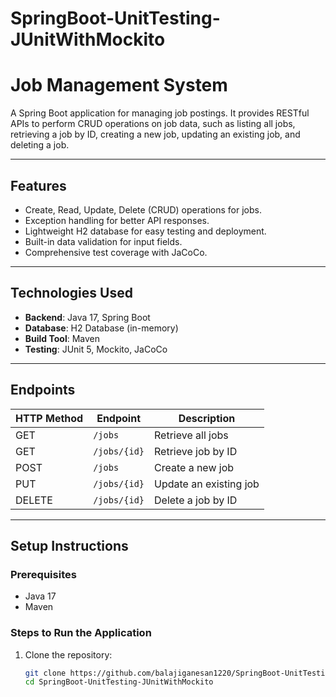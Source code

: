 # SpringBoot-UnitTesting-JUnitWithMockito

# Job Management System

A Spring Boot application for managing job postings. It provides RESTful APIs to perform CRUD operations on job data, such as listing all jobs, retrieving a job by ID, creating a new job, updating an existing job, and deleting a job.

---

## **Features**
- Create, Read, Update, Delete (CRUD) operations for jobs.
- Exception handling for better API responses.
- Lightweight H2 database for easy testing and deployment.
- Built-in data validation for input fields.
- Comprehensive test coverage with JaCoCo.

---

## **Technologies Used**
- **Backend**: Java 17, Spring Boot
- **Database**: H2 Database (in-memory)
- **Build Tool**: Maven
- **Testing**: JUnit 5, Mockito, JaCoCo

---

## **Endpoints**
| HTTP Method | Endpoint           | Description                  |
|-------------|--------------------|------------------------------|
| GET         | `/jobs`            | Retrieve all jobs            |
| GET         | `/jobs/{id}`       | Retrieve job by ID           |
| POST        | `/jobs`            | Create a new job             |
| PUT         | `/jobs/{id}`       | Update an existing job       |
| DELETE      | `/jobs/{id}`       | Delete a job by ID           |

---

## **Setup Instructions**
### Prerequisites
- Java 17
- Maven

### Steps to Run the Application
1. Clone the repository:
   ```bash
   git clone https://github.com/balajiganesan1220/SpringBoot-UnitTesting-JUnitWithMockito.git
   cd SpringBoot-UnitTesting-JUnitWithMockito
